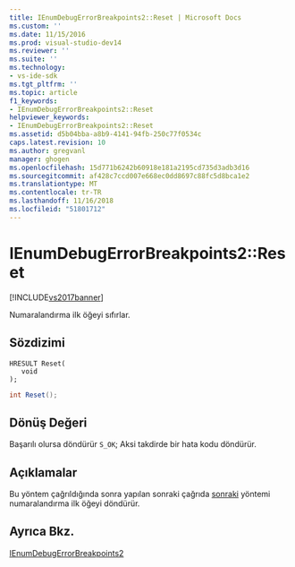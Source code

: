 ```yaml
---
title: IEnumDebugErrorBreakpoints2::Reset | Microsoft Docs
ms.custom: ''
ms.date: 11/15/2016
ms.prod: visual-studio-dev14
ms.reviewer: ''
ms.suite: ''
ms.technology:
- vs-ide-sdk
ms.tgt_pltfrm: ''
ms.topic: article
f1_keywords:
- IEnumDebugErrorBreakpoints2::Reset
helpviewer_keywords:
- IEnumDebugErrorBreakpoints2::Reset
ms.assetid: d5b04bba-a8b9-4141-94fb-250c77f0534c
caps.latest.revision: 10
ms.author: gregvanl
manager: ghogen
ms.openlocfilehash: 15d771b6242b60918e181a2195cd735d3adb3d16
ms.sourcegitcommit: af428c7ccd007e668ec0dd8697c88fc5d8bca1e2
ms.translationtype: MT
ms.contentlocale: tr-TR
ms.lasthandoff: 11/16/2018
ms.locfileid: "51801712"
---
```

# <a name="ienumdebugerrorbreakpoints2reset"></a>IEnumDebugErrorBreakpoints2::Reset
[!INCLUDE[vs2017banner](../../../includes/vs2017banner.md)]

Numaralandırma ilk öğeyi sıfırlar.  
  
## <a name="syntax"></a>Sözdizimi  
  
```cpp#  
HRESULT Reset(  
   void  
);  
```  
  
```csharp  
int Reset();  
```  
  
## <a name="return-value"></a>Dönüş Değeri  
 Başarılı olursa döndürür `S_OK`; Aksi takdirde bir hata kodu döndürür.  
  
## <a name="remarks"></a>Açıklamalar  
 Bu yöntem çağrıldığında sonra yapılan sonraki çağrıda [sonraki](../../../extensibility/debugger/reference/ienumdebugerrorbreakpoints2-next.md) yöntemi numaralandırma ilk öğeyi döndürür.  
  
## <a name="see-also"></a>Ayrıca Bkz.  
 [IEnumDebugErrorBreakpoints2](../../../extensibility/debugger/reference/ienumdebugerrorbreakpoints2.md)

